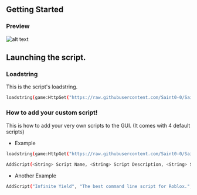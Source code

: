 <!-- GETTING STARTED -->
## Getting Started
### Preview

![alt text](https://cdn.discordapp.com/attachments/997291402058801283/1018349210413830186/Screenshot_2022-09-11_053457.png)

## Launching the script.

### Loadstring

This is the script's loadstring.
  ```sh
  loadstring(game:HttpGet("https://raw.githubusercontent.com/Saint0-0/Saint-X-Utility-GUI/main/Source.lua"))()
  ```

### How to add your custom script!

This is how to add your very own scripts to the GUI. (It comes with 4 default scripts)
* Example
```sh
loadstring(game:HttpGet("https://raw.githubusercontent.com/Saint0-0/Saint-X-Utility-GUI/main/Source.lua"))()
  
AddScript(<String> Script Name, <String> Script Description, <String> Script Creator, <Number> Script Image, <String> Script Link)
```
 * Another Example
 ```sh
 AddScript("Infinite Yield", "The best command line script for Roblox.", "Edge", 2546999523, "https://raw.githubusercontent.com/EdgeIY/infiniteyield/master/source")
 ```
